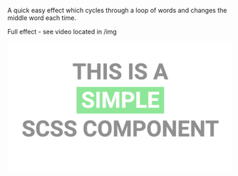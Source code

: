 A quick easy effect which cycles through a loop of words and changes the middle word each time. 

Full effect - see video located in /img

 ![Alt text](/img/screengrab.png "Screen shot")